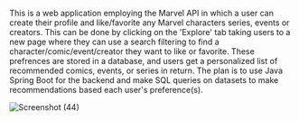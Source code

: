 This is a web application employing the Marvel API in which a user can create their profile and like/favorite any Marvel characters series, events or creators. This can be done by clicking on the 'Explore' tab taking users to a new page where they can use a search filtering to find a character/comic/event/creator they want to like or favorite. These prefrences are stored in a database, and users get a personalized list of recommended comics, events, or series in return. The plan is to use Java Spring Boot for the backend and make SQL queries on datasets to make recommendations based each user's preference(s). 

![Screenshot (44)](https://github.com/treecake10/Marvel-Comics-Recommender-System/assets/25542109/3864ece1-56d3-4088-b533-d8d165241687)
